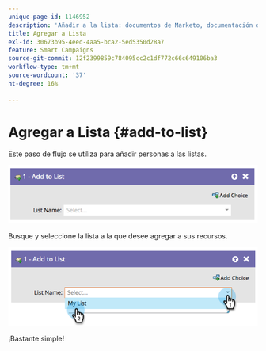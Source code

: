 ```yaml
---
unique-page-id: 1146952
description: 'Añadir a la lista: documentos de Marketo, documentación del producto'
title: Agregar a Lista
exl-id: 30673b95-4eed-4aa5-bca2-5ed5350d28a7
feature: Smart Campaigns
source-git-commit: 12f2399859c784095cc2c1df772c66c649106ba3
workflow-type: tm+mt
source-wordcount: '37'
ht-degree: 16%

---
```


# Agregar a Lista {#add-to-list}

Este paso de flujo se utiliza para añadir personas a las listas.

![](assets/add-to-list-1.png)

Busque y seleccione la lista a la que desee agregar a sus recursos.

![](assets/add-to-list-2.png)

¡Bastante simple!
